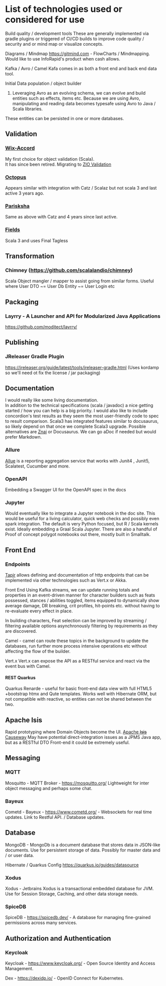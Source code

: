 # List of technologies used or considered for use

Build quality / development tools These are generally implemented via gradle plugins or triggered of CI/CD builds to
improve code quality / security and or mind map or visualize concepts.

Diagrams / Mindmap <https://gitmind.com> - FlowCharts / Mindmapping. Would like to use InfoRapid's product when cash
allows.

Kafka / Avro / Camel Kafa comes in as both a front end and back end data tool.

Initial Data population / object builder

1. Leveraging Avro as an evolving schema, we can evolve and build entities such as effects, items etc. Because we are
   using Avro, manipulating and reading data becomes typesafe using Avro to Java / Scala libraries.

These entities can be persisted in one or more databases.

## Validation

### [Wix-Accord](https://github.com/wix-incubator/accord)

My first choice for object validation (Scala).  
It has since been retired.
Migrating to [ZIO Validation](https://zio.dev/zio-prelude/functional-data-types/validation/)

### [Octopus](https://github.com/krzemin/octopus)

Appears similar with integration with Catz / Scalaz but not scala 3 and last active 3 years ago.

### [Parisksha](https://github.com/ayushworks/pariksha)

Same as above with Catz and 4 years since last active.

### [Fields](https://jap-company.github.io/fields/)

Scala 3 and uses Final Tagless

## Transformation

### Chimney (https://github.com/scalalandio/chimney)

Scala Object mangler / mapper to assist going from similar forms.
Useful where User DTO ~= User Db Entity ~= User Login etc

## Packaging

### Layrry - A Launcher and API for Modularized Java Applications

https://github.com/moditect/layrry/

## Publishing

### JReleaser Gradle Plugin

https://jreleaser.org/guide/latest/tools/jreleaser-gradle.html
(Uses kordamp so we'll need ot fix the license / jar packaging)

## Documentation

I would really like some living documentation.  
In addition to the technical specifications (scala / javadoc) a nice getting started / how you can help is a big
priority. I would also like to include concordion's test results as they seem the most user-friendly code to spec to
result comparison. Scala3 has integrated features similar to docusaurus, so likely depend on that once we complete
Scala3 upgrade. Possible alternatives are [Znai](https://testingisdocumenting.org/znai/introduction/getting-started/) or
Docusaurus. We can go aDoc if needed but would prefer Markdown.

### Allure

[Allue](https://github.com/allure-framework) is a reporting aggregation service that works with Junit4 , Junit5, Scalatest, Cucumber and more.

### OpenAPI

Embedding a Swagger UI for the OpenAPI spec in the docs

### Jupyter

Would eventually like to integrate a Jupyter notebook in the doc site.
This would be useful for a living calculator, quick web checks and possibly even spark integration.
The default is very Python focused, but R / Scala kernels exist. Ideally embedding a Graal Scala Jupyter.
There are also a handful of Proof of concept polygot notebooks out there, mostly built in Smalltalk.

## Front End

### Endpoints

[Tapir](https://github.com/softwaremill/tapir)
allows defining and documentation of http endpoints that can be implemented via other technologies
such as Vert.x or Akka.

Front End Using Kafka streams, we can update running totals and properties in an event-driven manner for character
builders such as feats possessed, stances / abilities toggled, items equipped to dynamically show average damage, DR
breaking, crit profiles, hit-points etc. without having to re-evaluate every effect in place.

In building characters, Feat selection can be improved by streaming / filtering available options asynchronously
filtering by requirements as they are discovered.

Camel - camel can route these topics in the background to update the databases, run further more process intensive
operations etc without affecting the flow of the builder.

Vert.x Vert.x can expose the API as a RESTful service and react via the event bus with Camel.

#### REST Quarkus

Quarkus Renarde - useful for basic front-end data view with full HTML5 +bootstrap htmx and Qute templates.
Works well with Hibernate ORM, but not compatible with reactive, so entities can not be shared between the two.

## Apache Isis

Rapid prototyping where Domain Objects become the UI.
[Apache ~~Isis~~ Causeway](https://causeway.apache.org)
May have potential direct-integration issues as a JPMS Java app, but as a RESTful DTO Front-end it could be extremely useful.

## Messaging

### MQTT

Mosquitto - MQTT Broker - https://mosquitto.org/ Lightweight for inter object messaging and perhaps some chat.

### Bayeux

Cometd - Bayeux - https://www.cometd.org/ - Websockets for real time updates. Link to Restful API. / Database updates.

## Database

MongoDB - MongoDb is a document database that stores data in JSON-like documents.
Use for persistent storage of data. Possibly for master data and / or user data.

Hibernate / Quarkus Config https://quarkus.io/guides/datasource

### Xodus

Xodus - Jetbrains Xodus is a transactional embedded database for JVM.
Use for Session Storage, Caching, and other data storage needs.

### SpiceDB

SpiceDB - https://spicedb.dev/ - A database for managing fine-grained permissions across many services.

## Authorization and Authentication

### Keycloak

Keycloak - https://www.keycloak.org/ - Open Source Identity and Access Management.

Dex - https://dexidp.io/ - OpenID Connect for Kubernetes.
